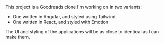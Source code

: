 This project is a Goodreads clone I'm working on in two variants:

- One written in Angular, and styled using Tailwind
- One written in React, and styled with Emotion

The UI and styling of the applications will be as close to identical as I can make them. 
